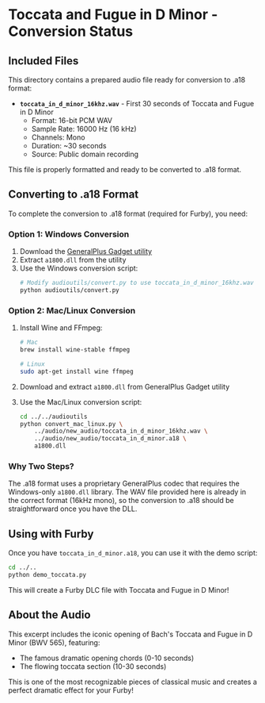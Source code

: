 # Toccata and Fugue in D Minor - Conversion Status

## Included Files

This directory contains a prepared audio file ready for conversion to .a18 format:

- **`toccata_in_d_minor_16khz.wav`** - First 30 seconds of Toccata and Fugue in D Minor
  - Format: 16-bit PCM WAV
  - Sample Rate: 16000 Hz (16 kHz)
  - Channels: Mono
  - Duration: ~30 seconds
  - Source: Public domain recording

This file is properly formatted and ready to be converted to .a18 format.

## Converting to .a18 Format

To complete the conversion to .a18 format (required for Furby), you need:

### Option 1: Windows Conversion

1. Download the [GeneralPlus Gadget utility](http://www.generalplus.com/)
2. Extract `a1800.dll` from the utility
3. Use the Windows conversion script:
   ```bash
   # Modify audioutils/convert.py to use toccata_in_d_minor_16khz.wav as input
   python audioutils/convert.py
   ```

### Option 2: Mac/Linux Conversion

1. Install Wine and FFmpeg:
   ```bash
   # Mac
   brew install wine-stable ffmpeg
   
   # Linux
   sudo apt-get install wine ffmpeg
   ```

2. Download and extract `a1800.dll` from GeneralPlus Gadget utility

3. Use the Mac/Linux conversion script:
   ```bash
   cd ../../audioutils
   python convert_mac_linux.py \
       ../audio/new_audio/toccata_in_d_minor_16khz.wav \
       ../audio/new_audio/toccata_in_d_minor.a18 \
       a1800.dll
   ```

### Why Two Steps?

The .a18 format uses a proprietary GeneralPlus codec that requires the Windows-only `a1800.dll` library. The WAV file provided here is already in the correct format (16kHz mono), so the conversion to .a18 should be straightforward once you have the DLL.

## Using with Furby

Once you have `toccata_in_d_minor.a18`, you can use it with the demo script:

```bash
cd ../..
python demo_toccata.py
```

This will create a Furby DLC file with Toccata and Fugue in D Minor!

## About the Audio

This excerpt includes the iconic opening of Bach's Toccata and Fugue in D Minor (BWV 565), featuring:
- The famous dramatic opening chords (0-10 seconds)
- The flowing toccata section (10-30 seconds)

This is one of the most recognizable pieces of classical music and creates a perfect dramatic effect for your Furby!
